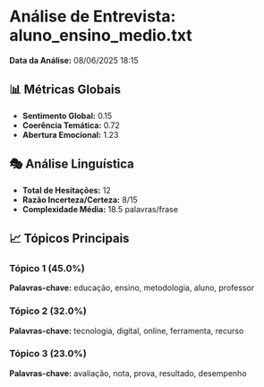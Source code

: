 # Análise de Entrevista: aluno_ensino_medio.txt

**Data da Análise:** 08/06/2025 18:15

## 📊 Métricas Globais

- **Sentimento Global:** 0.15
- **Coerência Temática:** 0.72
- **Abertura Emocional:** 1.23

## 🎭 Análise Linguística

- **Total de Hesitações:** 12
- **Razão Incerteza/Certeza:** 8/15
- **Complexidade Média:** 18.5 palavras/frase

## 📈 Tópicos Principais

### Tópico 1 (45.0%)
**Palavras-chave:** educação, ensino, metodologia, aluno, professor

### Tópico 2 (32.0%)
**Palavras-chave:** tecnologia, digital, online, ferramenta, recurso

### Tópico 3 (23.0%)
**Palavras-chave:** avaliação, nota, prova, resultado, desempenho

